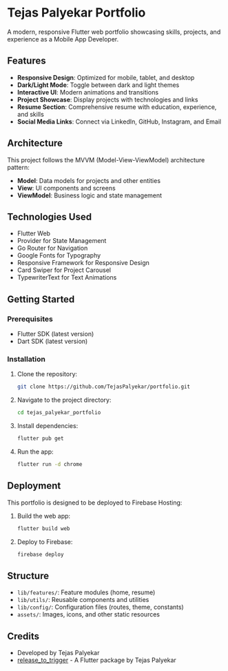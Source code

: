 # Tejas Palyekar Portfolio

A modern, responsive Flutter web portfolio showcasing skills, projects, and experience as a Mobile App Developer.

## Features

- **Responsive Design**: Optimized for mobile, tablet, and desktop
- **Dark/Light Mode**: Toggle between dark and light themes
- **Interactive UI**: Modern animations and transitions
- **Project Showcase**: Display projects with technologies and links
- **Resume Section**: Comprehensive resume with education, experience, and skills
- **Social Media Links**: Connect via LinkedIn, GitHub, Instagram, and Email

## Architecture

This project follows the MVVM (Model-View-ViewModel) architecture pattern:

- **Model**: Data models for projects and other entities
- **View**: UI components and screens
- **ViewModel**: Business logic and state management

## Technologies Used

- Flutter Web
- Provider for State Management
- Go Router for Navigation
- Google Fonts for Typography
- Responsive Framework for Responsive Design
- Card Swiper for Project Carousel
- TypewriterText for Text Animations

## Getting Started

### Prerequisites

- Flutter SDK (latest version)
- Dart SDK (latest version)

### Installation

1. Clone the repository:
   ```bash
   git clone https://github.com/TejasPalyekar/portfolio.git
   ```

2. Navigate to the project directory:
   ```bash
   cd tejas_palyekar_portfolio
   ```

3. Install dependencies:
   ```bash
   flutter pub get
   ```

4. Run the app:
   ```bash
   flutter run -d chrome
   ```

## Deployment

This portfolio is designed to be deployed to Firebase Hosting:

1. Build the web app:
   ```bash
   flutter build web
   ```

2. Deploy to Firebase:
   ```bash
   firebase deploy
   ```

## Structure

- `lib/features/`: Feature modules (home, resume)
- `lib/utils/`: Reusable components and utilities
- `lib/config/`: Configuration files (routes, theme, constants)
- `assets/`: Images, icons, and other static resources

## Credits

- Developed by Tejas Palyekar
- [release_to_trigger](https://pub.dev/packages/release_to_trigger) - A Flutter package by Tejas Palyekar
